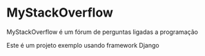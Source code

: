 # MyStackOverflow

MyStackOverflow é um fórum de perguntas ligadas a programação

Este é um projeto exemplo usando framework Django

